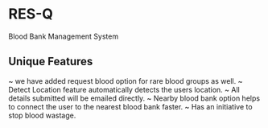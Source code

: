 # RES-Q
Blood Bank Management System

## Unique Features
~ we have added request blood option for rare blood groups as well.
~ Detect Location feature automatically detects the users location.
~ All details submitted will be emailed directly.
~ Nearby blood bank option helps to connect the user to the nearest blood bank faster.
~ Has an initiative to stop blood wastage.
